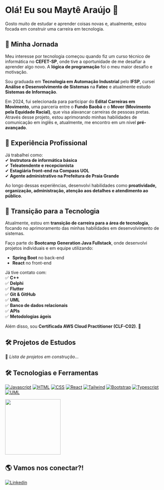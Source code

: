 # Olá! Eu sou Maytê Araújo 👋

Gosto muito de estudar e aprender coisas novas e, atualmente, estou focada em construir uma carreira em tecnologia.

## 📌 Minha Jornada  

Meu interesse por tecnologia começou quando fiz um curso técnico de informática no **CEFET-SP**, onde tive a oportunidade de me desafiar a aprender algo novo. A **lógica de programação** foi o meu maior desafio e motivação.  

Sou graduada em **Tecnologia em Automação Industrial** pelo **IFSP**, cursei **Análise e Desenvolvimento de Sistemas** na **Fatec** e atualmente estudo **Sistemas de Informação**.  

Em 2024, fui selecionada para participar do **Edital Carreiras em Movimento**, uma parceria entre o **Fundo Baobá** e o **Mover (Movimento pela Equidade Racial)**, que visa alavancar carreiras de pessoas pretas. Através desse projeto, estou aprimorando minhas habilidades de comunicação em inglês e, atualmente, me encontro em um nível **pré-avançado**.

## 💼 Experiência Profissional  

Já trabalhei como:  
✔ **Instrutora de informática básica**  
✔ **Teleatendente e recepcionista**  
✔ **Estagiária front-end na Compass UOL**  
✔ **Agente administrativo na Prefeitura de Praia Grande**  

Ao longo dessas experiências, desenvolvi habilidades como **proatividade, organização, administração, atenção aos detalhes e atendimento ao público**.

## 🚀 Transição para a Tecnologia  

Atualmente, estou em **transição de carreira para a área de tecnologia**, focando no aprimoramento das minhas habilidades em desenvolvimento de sistemas.  

Faço parte do **Bootcamp Generation Java Fullstack**, onde desenvolvi projetos individuais e em equipe utilizando:  
- **Spring Boot** no back-end  
- **React** no front-end  

Já tive contato com:  
✅ **C++**  
✅ **Delphi**  
✅ **Flutter**  
✅ **Git & GitHub**  
✅ **UML**  
✅ **Banco de dados relacionais**  
✅ **APIs**  
✅ **Metodologias ágeis**  

Além disso, sou **Certificada AWS Cloud Practitioner (CLF-C02)**. 🏅

## 🛠️ Projetos de Estudos  

🚧 *Lista de projetos em construção...*  
<!--
- [Portfolio [Vai Na Web]](https://portfolio-vai-na-web.vercel.app/)
- [Portfolio [Elas na Tech]](https://maytearaujo.github.io/portfolio-elas-na-tech/)
- [Portflow](https://maytearaujo.github.io/Portflow/)
- [Fantastika](https://maytearaujo.github.io/Fantastika/)
- [Portfolio](https://maytearaujo.github.io/portfolio/)
- [Soleil Feminino](https://maytearaujo.github.io/soleil/)
-->



## 🛠️ Tecnologias e Ferramentas  
[![Javascript](https://img.shields.io/badge/JavaScript-F7DF1E.svg?style=for-the-badge&logo=JavaScript&logoColor=black)](#)
[![HTML](https://img.shields.io/badge/HTML5-E34F26.svg?style=for-the-badge&logo=HTML5&logoColor=white)](#)
[![CSS](https://img.shields.io/badge/CSS3-1572B6.svg?style=for-the-badge&logo=CSS3&logoColor=white)](#)
[![React](https://img.shields.io/badge/React-61DAFB.svg?style=for-the-badge&logo=React&logoColor=black)](#)
[![Tailwind](https://img.shields.io/badge/Tailwind%20CSS-06B6D4.svg?style=for-the-badge&logo=Tailwind-CSS&logoColor=white)](#)
[![Bootstrap](https://img.shields.io/badge/Bootstrap-7952B3.svg?style=for-the-badge&logo=Bootstrap&logoColor=white)](#)
[![Typescript](https://img.shields.io/badge/TypeScript-3178C6.svg?style=for-the-badge&logo=TypeScript&logoColor=white)](#)
[![UML](https://img.shields.io/badge/UML-FABD14.svg?style=for-the-badge&logo=UML&logoColor=black)](#)
[![]()](#)
[![]()](#)







<img height="180em" src="https://github-readme-stats.vercel.app/api/top-langs/?username=maytearaujo&layout=compact">


<!--
  
  <a href="https://roadmap.sh"><img src="https://api.roadmap.sh/v1-badge/tall/64b9bdbd8a29ad56fa9ce265?variant=dark&roadmaps=frontend%2Cbackend%2Cdevops%2Cfull-stack" alt="roadmap.sh"/></a>
<-->
## 🌎 Vamos nos conectar?!  

[![Linkedin](https://img.shields.io/badge/LinkedIn-0077B5?style=for-the-badge&logo=linkedin&logoColor=white)](https://www.linkedin.com/in/maytearaujo/)



